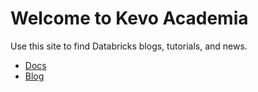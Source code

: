 # Welcome to Kevo Academia

Use this site to find Databricks blogs, tutorials, and news.

- [Docs](/databricks-setup)
- [Blog](/blog)
